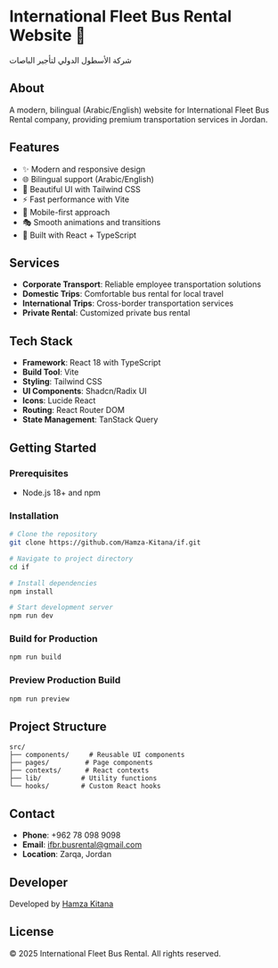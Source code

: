 # International Fleet Bus Rental Website 🚌

شركة الأسطول الدولي لتأجير الباصات

## About

A modern, bilingual (Arabic/English) website for International Fleet Bus Rental company, providing premium transportation services in Jordan.

## Features

- ✨ Modern and responsive design
- 🌐 Bilingual support (Arabic/English)
- 🎨 Beautiful UI with Tailwind CSS
- ⚡ Fast performance with Vite
- 📱 Mobile-first approach
- 🎭 Smooth animations and transitions
- 🚀 Built with React + TypeScript

## Services

- **Corporate Transport**: Reliable employee transportation solutions
- **Domestic Trips**: Comfortable bus rental for local travel
- **International Trips**: Cross-border transportation services
- **Private Rental**: Customized private bus rental

## Tech Stack

- **Framework**: React 18 with TypeScript
- **Build Tool**: Vite
- **Styling**: Tailwind CSS
- **UI Components**: Shadcn/Radix UI
- **Icons**: Lucide React
- **Routing**: React Router DOM
- **State Management**: TanStack Query

## Getting Started

### Prerequisites

- Node.js 18+ and npm

### Installation

```bash
# Clone the repository
git clone https://github.com/Hamza-Kitana/if.git

# Navigate to project directory
cd if

# Install dependencies
npm install

# Start development server
npm run dev
```

### Build for Production

```bash
npm run build
```

### Preview Production Build

```bash
npm run preview
```

## Project Structure

```
src/
├── components/     # Reusable UI components
├── pages/         # Page components
├── contexts/      # React contexts
├── lib/          # Utility functions
└── hooks/        # Custom React hooks
```

## Contact

- **Phone**: +962 78 098 9098
- **Email**: ifbr.busrental@gmail.com
- **Location**: Zarqa, Jordan

## Developer

Developed by [Hamza Kitana](https://hamza-kitana.vercel.app/)

## License

© 2025 International Fleet Bus Rental. All rights reserved.
